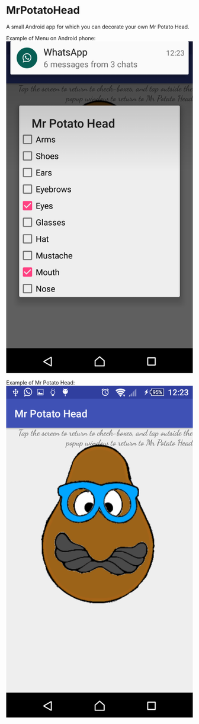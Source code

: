 # MrPotatoHead

A small Android app for which you can decorate your own Mr Potato Head.

Example of Menu on Android phone: ![](https://github.com/taraere/MrPotatoHead/blob/master/MrPotatoScreenShots/Screenshot_2017-11-03-12-23-19.png)

Example of Mr Potato Head: ![](https://github.com/taraere/MrPotatoHead/blob/master/MrPotatoScreenShots/Screenshot_2017-11-03-12-23-34.png)
